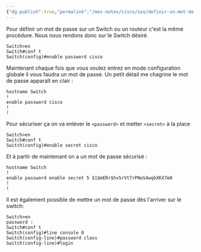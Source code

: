 ```yaml
---
{"dg-publish":true,"permalink":"/mes-notes/cisco/ios/definir-un-mot-de-passe/"}
---
```


Pour définir un mot de passe sur un Switch ou un routeur c'est la même procédure. Nous nous rendons donc sur le Switch désiré.
```IOS
Switch>en
Switch#conf t
Switch(config)#enable password cisco
```
Maintenant chaque fois que vous voulez entrez en mode configuration globale il vous faudra un mot de passe. Un petit détail me chagrine le mot de passe apparaît en clair : 
```IOS
hostname Switch
!
enable password cisco
!
!
```
Pour sécuriser ça on va enlever le `<password>` et metter `<secret>` à la place 
```IOS
Switch>en
Switch#conf t
Switch(config)#enable secret cisco
```
Et à partir de maintenant on a un mot de passe sécurisé :
```IOS
hostname Switch
!
enable password enable secret 5 $1$mERr$hx5rVt7rPNoS4wqbXKX7m0
!
!
```

Il est également possible de mettre un mot de passe dès l'arriver sur le switch:
```IOS
Switch>en
password :
Switch#conf t
Switch(config)#line console 0
Switch(config-line)#password class
Switch(config-line)#login
```


